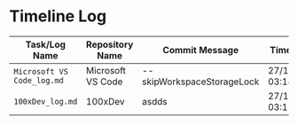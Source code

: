 # Timeline Log
| Task/Log Name       | Repository Name         | Commit Message                            | Timestamp              |
|----------------------|-------------------------|-------------------------------------------|------------------------|
| `Microsoft VS Code_log.md` | Microsoft VS Code | --skipWorkspaceStorageLock | 27/12/2024 03:14:45 |
| `100xDev_log.md` | 100xDev | asdds | 27/12/2024 03:15:20 |
